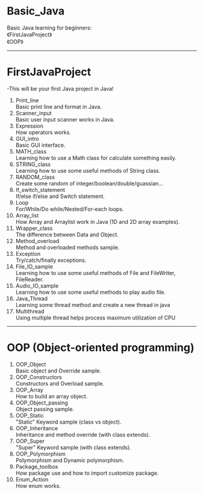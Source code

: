 # Basic_Java
Basic Java learning for beginners:<br>
《FirstJavaProject》<br>
《OOP》

<hr>

# FirstJavaProject
-This will be your first Java project in Java!

1. Print_line<br>
  Basic print line and format in Java.
2. Scanner_input<br>
  Basic user input scanner works in Java.
3. Expression<br>
  How operators works.
4. GUI_intro<br>
  Basic GUI interface.
5. MATH_class<br>
  Learning how to use a Math class for calculate something easily.
6. STRING_class<br>
  Learning how to use some useful methods of String class.
7. RANDOM_class<br>
  Create some random of integer/boolean/double/guassian...
8. If_switch_statement<br>
  If/else if/else and Switch statement.
9. Loop<br>
  For/While/Do while/Nested/For-each loops.
10. Array_list<br>
  How Array and Arraylist work in Java (1D and 2D array examples).
11. Wrapper_class<br>
  The difference between Data and Object.
12. Method_overload<br>
  Method and overloaded methods sample.
13. Exception<br>
  Try/catch/finally exceptions.
14. File_IO_sample<br>
  Learning how to use some useful methods of File and FileWriter, FileReader.
15. Audio_IO_sample<br>
  Learning how to use some useful methods to play audio file.
16. Java_Thread<br>
  Learning some thread method and create a new thread in java
17. Multithread<br>
  Using multiple thread helps process maximum utilization of CPU

<hr>

# OOP (Object-oriented programming)
1. OOP_Object<br>
  Basic object and Override sample.
2. OOP_Constructors<br>
  Constructors and Overload sample.
3. OOP_Array<br>
  How to build an array object.
4. OOP_Object_passing<br>
  Object passing sample.
5. OOP_Static<br>
  "Static" Keyword sample (class vs object).
6. OOP_Inheritance<br>
  Inheritance and method override (with class extends).
7. OOP_Super<br>
  "Super" Keyword sample (with class extends).
8. OOP_Polymorphism<br>
  Polymorphism and Dynamic polymorphism.
9. Package_toolbox<br>
  How package use and how to import customize package.
10. Enum_Action<br>
  How enum works.

